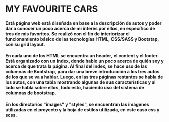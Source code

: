 # MY FAVOURITE CARS
#### Está página web está diseñada en base a la descripción de autos y poder dar a conocer un poco acerca de mi interés por ellos, en específico de tres de mis favoritos. Se realizó con el fin de interiorizar el funcionamiento básico de las tecnologías HTML, CSS/SASS y Bootstap, con su grid layout. 

#### En cada uno de los HTML se encuentra un header, el content y el footer. Está organizado con un index, donde hablo un poco acerca de quién soy y acerca de que trata la página. Al final del index, se hace uso de las columnas de Bootstrap, para dar una breve introducción a los tres autos de los que se va a hablar. Luego, en las tres páginas restantes se habla de los autos, con una tabla mostrando algunas de sus características y al lado se habla sobre ellos, todo esto, haciendo uso del sistema de columnas de bootstrap.

#### En los directorios "images" y "styles", se encuentran las imagenes utilizadas en el proyecto y la hoja de estilos utilizada, en este caso css y scss.
